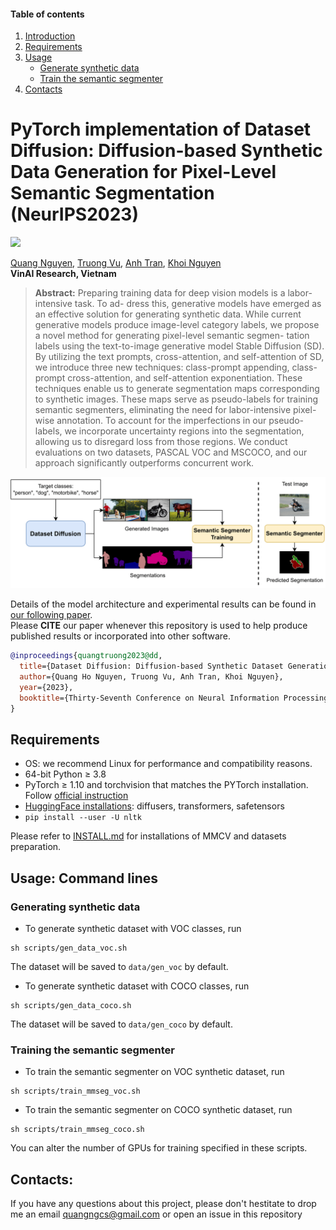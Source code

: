 #### **Table of contents**
1. [Introduction](#pytorch-implementation-of-dataset-diffusion-diffusion-based-synthetic-data-generation-for-pixel-level-semantic-segmentation-neurips2023)
1. [Requirements](#requirements)
2. [Usage](#usage-command-lines)
    * [Generate synthetic data](#generating-synthetic-data)
    * [Train the semantic segmenter](#training-the-semantic-segmenter)
3. [Contacts](#contacts)


# **PyTorch implementation of Dataset Diffusion: Diffusion-based Synthetic Data Generation for Pixel-Level Semantic Segmentation (NeurIPS2023)**
<a href="https://arxiv.org/abs/2309.14303"><img src="https://img.shields.io/badge/arxiv-2309.14303-red?style=for-the-badge"></a>

[Quang Nguyen](https://quang-ngh.github.io/),
[Truong Vu](https://scholar.google.com/citations?user=mTbQ2ZsAAAAJ&hl=vi),
[Anh Tran](https://scholar.google.com/citations?user=FYZ5ODQAAAAJ&hl=en),
[Khoi Nguyen](https://khoinguyen.org)<br>
**VinAI Research, Vietnam**

> **Abstract:** 
Preparing training data for deep vision models is a labor-intensive task. To ad-
dress this, generative models have emerged as an effective solution for generating
synthetic data. While current generative models produce image-level category
labels, we propose a novel method for generating pixel-level semantic segmen-
tation labels using the text-to-image generative model Stable Diffusion (SD). By
utilizing the text prompts, cross-attention, and self-attention of SD, we introduce
three new techniques: class-prompt appending, class-prompt cross-attention, and
self-attention exponentiation. These techniques enable us to generate segmentation
maps corresponding to synthetic images. These maps serve as pseudo-labels for
training semantic segmenters, eliminating the need for labor-intensive pixel-wise
annotation. To account for the imperfections in our pseudo-labels, we incorporate
uncertainty regions into the segmentation, allowing us to disregard loss from those
regions. We conduct evaluations on two datasets, PASCAL VOC and MSCOCO,
and our approach significantly outperforms concurrent work.

![teaser.png](./assets/teaser6-1.png)

Details of the model architecture and experimental results can be found in [our following paper](https://arxiv.org/abs/2309.14303).<br>
Please **CITE** our paper whenever this repository is used to help produce published results or incorporated into other software.
```bibtex
@inproceedings{quangtruong2023@dd,
  title={Dataset Diffusion: Diffusion-based Synthetic Dataset Generation for Pixel-Level Semantic Segmentation},
  author={Quang Ho Nguyen, Truong Vu, Anh Tran, Khoi Nguyen},
  year={2023},
  booktitle={Thirty-Seventh Conference on Neural Information Processing Systems},
}
```

## **Requirements**
* OS: we recommend Linux for performance and compatibility reasons.
* 64-bit Python ≥ 3.8
* PyTorch ≥ 1.10 and torchvision that matches the PYTorch installation. Follow [official instruction](https://pytorch.org/get-started/locally/)
* [HuggingFace installations](https://huggingface.co/docs/diffusers/installation): diffusers, transformers, safetensors
* `pip install --user -U nltk`

Please refer to [INSTALL.md](INSTALL.md) for installations of MMCV and datasets preparation.

## **Usage: Command lines**
### **Generating synthetic data**
* To generate synthetic dataset with VOC classes, run 
```shell
sh scripts/gen_data_voc.sh
```
The dataset will be saved to `data/gen_voc` by default.


* To generate synthetic dataset with COCO classes, run 
```shell
sh scripts/gen_data_coco.sh
```
The dataset will be saved to `data/gen_coco` by default.


### **Training the semantic segmenter**
* To train the semantic segmenter on VOC synthetic dataset, run 
```shell
sh scripts/train_mmseg_voc.sh
```

* To train the semantic segmenter on COCO synthetic dataset, run 
```shell
sh scripts/train_mmseg_coco.sh
```

You can alter the number of GPUs for training specified in these scripts.

## **Contacts**:
If you have any questions about this project, please don't hestitate to drop me an email quangngcs@gmail.com or open an issue in this repository